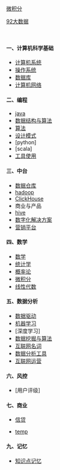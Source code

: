 <br><br><br>

[微积分](00fiinal/02微积分.md)

[92大数据](00fiinal/92大数据.md)


<br>

#### 一、计算机科学基础
- [计算机系统](00fiinal/28计算机系统.md)
- [操作系统](00fiinal/10操作系统.md)
- [数据库](00fiinal/11数据库.md)
- [计算机网络](00fiinal/12计算机网络.md)

#### 二、编程
- [java](00fiinal/20java.md)
- [数据结构与算法](00fiinal/34数据结构与算法.md)
- [算法](00fiinal/21算法.md)
- [设计模式](00fiinal/22设计模式.md)
- [python]
- [scala]
- [工具使用](00fiinal/23工具使用.md)

#### 三、中台
- [数据仓库](00fiinal/29数据仓库.md)
- [hadoop](00fiinal/30hadoop.md)
- [ClickHouse](00fiinal/31clickhouse.md)
- 商业与产品
- [hive](00fiinal/24hive.md)
- [数字化解决方案](00fiinal/26数字化解决方案.md)
- [营销平台](00fiinal/36营销平台.md)

#### 四、数学
- [数学](00fiinal/17数学.md)
- [统计学](00fiinal/14统计学.md)
- [概率论](00fiinal/15概率论.md)
- [微积分](00fiinal/16微积分.md)
- [线性代数](00fiinal/33线性代数.md)

#### 五、数据分析
- [数据驱动](00fiinal/13数据驱动.md)
- [机器学习](00fiinal/18机器学习.md)
- [深度学习]
- [数据挖掘与算法](00fiinal/19数据挖掘.md)
- [互联网名词](00fiinal/27互联网名词.md)
- [数据分析工具](00fiinal/37数据分析工具.md)
- [互联网运营](00fiinal/38互联网运营.md)


#### 六、风控
- [用户评级]

#### 七、商业
- [信贷](00fiinal/32信贷.md)


- [temp](00fiinal/95待结构化概念.md)

#### 九、记忆

- [知识点记忆](00fiinal/96记忆.md)
